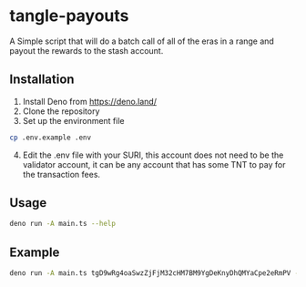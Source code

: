 # tangle-payouts

A Simple script that will do a batch call of all of the eras in a range and payout the rewards to the stash account.

## Installation

1. Install Deno from https://deno.land/
2. Clone the repository
3. Set up the environment file

```bash
cp .env.example .env
```

4. Edit the .env file with your SURI, this account does not need to be the validator account, it can be any account that has some TNT to pay 
for the transaction fees.

## Usage

```bash
deno run -A main.ts --help
```

## Example

```bash
deno run -A main.ts tgD9wRg4oaSwzZjFjM32cHM7BM9YgDeKnyDhQMYaCpe2eRmPV --rpc wss://rpc.tangle.tools --from-era 0 --to-era 100
```
